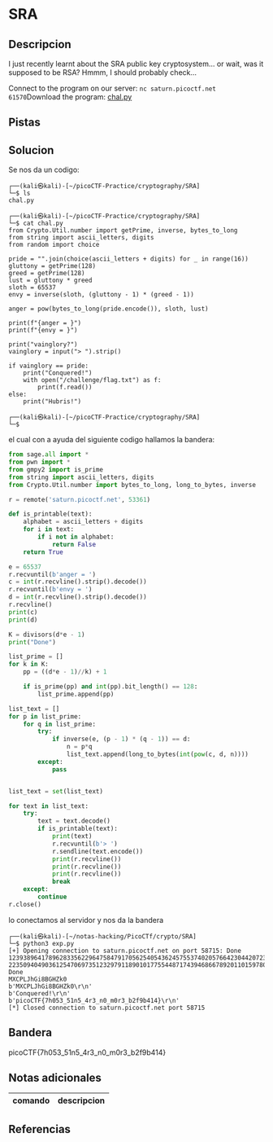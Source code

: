 
# SRA

## Descripcion
I just recently learnt about the SRA public key cryptosystem... or wait, was it supposed to be RSA? Hmmm, I should probably check...

Connect to the program on our server: `nc saturn.picoctf.net 61570`Download the program: [chal.py](https://artifacts.picoctf.net/c/298/chal.py)
## Pistas

## Solucion
Se nos da un codigo: 
```bash()
┌──(kali㉿kali)-[~/picoCTF-Practice/cryptography/SRA]
└─$ ls
chal.py
                                                                                                                                                 
┌──(kali㉿kali)-[~/picoCTF-Practice/cryptography/SRA]
└─$ cat chal.py   
from Crypto.Util.number import getPrime, inverse, bytes_to_long
from string import ascii_letters, digits
from random import choice

pride = "".join(choice(ascii_letters + digits) for _ in range(16))
gluttony = getPrime(128)
greed = getPrime(128)
lust = gluttony * greed
sloth = 65537
envy = inverse(sloth, (gluttony - 1) * (greed - 1))

anger = pow(bytes_to_long(pride.encode()), sloth, lust)

print(f"{anger = }")
print(f"{envy = }")

print("vainglory?")
vainglory = input("> ").strip()

if vainglory == pride:
    print("Conquered!")
    with open("/challenge/flag.txt") as f:
        print(f.read())
else:
    print("Hubris!")
                                                                                                                                                 
┌──(kali㉿kali)-[~/picoCTF-Practice/cryptography/SRA]
└─$
```

el cual con a ayuda del siguiente codigo hallamos la bandera: 

```python
from sage.all import *
from pwn import *
from gmpy2 import is_prime
from string import ascii_letters, digits
from Crypto.Util.number import bytes_to_long, long_to_bytes, inverse

r = remote('saturn.picoctf.net', 53361)

def is_printable(text):
    alphabet = ascii_letters + digits
    for i in text:
        if i not in alphabet:
            return False
    return True

e = 65537
r.recvuntil(b'anger = ')
c = int(r.recvline().strip().decode())
r.recvuntil(b'envy = ')
d = int(r.recvline().strip().decode())
r.recvline()
print(c)
print(d)

K = divisors(d*e - 1)
print("Done")

list_prime = []
for k in K:
    pp = ((d*e - 1)//k) + 1

    if is_prime(pp) and int(pp).bit_length() == 128:
        list_prime.append(pp)

list_text = []
for p in list_prime:
    for q in list_prime:
        try:
            if inverse(e, (p - 1) * (q - 1)) == d:
                n = p*q
                list_text.append(long_to_bytes(int(pow(c, d, n))))
        except:
            pass


list_text = set(list_text)

for text in list_text:
    try:
        text = text.decode()
        if is_printable(text):
            print(text)
            r.recvuntil(b'> ')
            r.sendline(text.encode())
            print(r.recvline())
            print(r.recvline())
            print(r.recvline())
            break
    except:
        continue
r.close()

```
lo conectamos al servidor y nos da la bandera
```bash()
┌──(kali㉿kali)-[~/notas-hacking/PicoCTf/crypto/SRA]
└─$ python3 exp.py
[+] Opening connection to saturn.picoctf.net on port 58715: Done
12393896417896283356229647584791705625405436245755374020576642304420723719700
2235094049036125470697351232979118901017755448717439468667892011015978033953
Done
MXCPLJhGi8BGHZk0
b'MXCPLJhGi8BGHZk0\r\n'
b'Conquered!\r\n'
b'picoCTF{7h053_51n5_4r3_n0_m0r3_b2f9b414}\r\n'
[*] Closed connection to saturn.picoctf.net port 58715

```
## Bandera

picoCTF{7h053_51n5_4r3_n0_m0r3_b2f9b414}

## Notas adicionales

| comando | descripcion |
| --- | --- |

## Referencias
